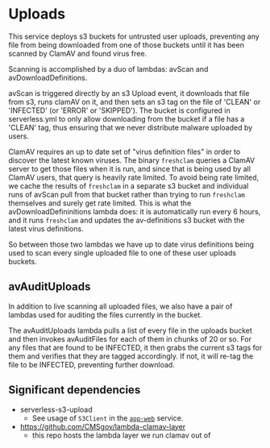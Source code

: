 # Uploads

This service deploys s3 buckets for untrusted user uploads, preventing any file from being downloaded from one of those buckets until it has been scanned by ClamAV and found virus free.

Scanning is accomplished by a duo of lambdas: avScan and avDownloadDefinitions.

avScan is triggered directly by an s3 Upload event, it downloads that file from s3, runs clamAV on it, and then sets an s3 tag on the file of 'CLEAN' or 'INFECTED' (or 'ERROR' or 'SKIPPED'). The bucket is configured in serverless.yml to only allow downloading from the bucket if a file has a 'CLEAN' tag, thus ensuring that we never distribute malware uploaded by users.

ClamAV requires an up to date set of "virus definition files" in order to discover the latest known viruses. The binary `freshclam` queries a ClamAV server to get those files when it is run, and since that is being used by all ClamAV users, that query is heavily rate limited. To avoid being rate limited, we cache the results of `freshclam` in a separate s3 bucket and individual runs of avScan pull from that bucket rather than trying to run `freshclam` themselves and surely get rate limited. This is what the avDownloadDefininitions lambda does: it is automatically run every 6 hours, and it runs `freshclam` and updates the av-definitions s3 bucket with the latest virus definitions.

So between those two lambdas we have up to date virus definitions being used to scan every single uploaded file to one of these user uploads buckets.

## avAuditUploads

In addition to live scanning all uploaded files, we also have a pair of lambdas used for auditing the files currently in the bucket.

The avAuditUploads lambda pulls a list of every file in the uploads bucket and then invokes avAuditFiles for each of them in chunks of 20 or so. For any files that are found to be INFECTED, it then grabs the current s3 tags for them and verifies that they are tagged accordingly. If not, it will re-tag the file to be INFECTED, preventing further download.

## Significant dependencies

-   serverless-s3-upload
    -   See usage of `S3Client` in the [`app-web`](../app-web) service.
-   https://github.com/CMSgov/lambda-clamav-layer
    -   this repo hosts the lambda layer we run clamav out of
